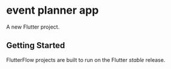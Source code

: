 # event planner app

A new Flutter project.

## Getting Started

FlutterFlow projects are built to run on the Flutter _stable_ release.
